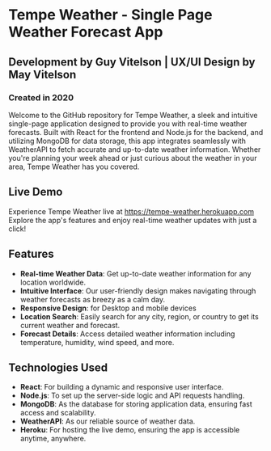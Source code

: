 # Tempe Weather - Single Page Weather Forecast App
## Development by Guy Vitelson | UX/UI Design by May Vitelson
### Created in 2020

Welcome to the GitHub repository for Tempe Weather, a sleek and intuitive single-page application designed to provide you with real-time weather forecasts. Built with React for the frontend and Node.js for the backend, and utilizing MongoDB for data storage, this app integrates seamlessly with WeatherAPI to fetch accurate and up-to-date weather information. Whether you're planning your week ahead or just curious about the weather in your area, Tempe Weather has you covered.

## Live Demo

Experience Tempe Weather live at https://tempe-weather.herokuapp.com
Explore the app's features and enjoy real-time weather updates with just a click!

## Features

- **Real-time Weather Data**: Get up-to-date weather information for any location worldwide.
- **Intuitive Interface**: Our user-friendly design makes navigating through weather forecasts as breezy as a calm day.
- **Responsive Design**: for Desktop and mobile devices
- **Location Search**: Easily search for any city, region, or country to get its current weather and forecast.
- **Forecast Details**: Access detailed weather information including temperature, humidity, wind speed, and more.

## Technologies Used

- **React**: For building a dynamic and responsive user interface.
- **Node.js**: To set up the server-side logic and API requests handling.
- **MongoDB**: As the database for storing application data, ensuring fast access and scalability.
- **WeatherAPI**: As our reliable source of weather data.
- **Heroku**: For hosting the live demo, ensuring the app is accessible anytime, anywhere.
